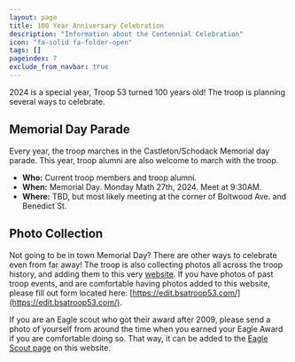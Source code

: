 ```yaml
---
layout: page
title: 100 Year Anniversary Celebration
description: "Information about the Centennial Celebration"
icon: "fa-solid fa-folder-open"
tags: []
pageindex: 7
exclude_from_navbar: true
---
```


2024 is a special year, Troop 53 turned 100 years old!  The troop is planning several ways to celebrate.

## Memorial Day Parade

Every year, the troop marches in the Castleton/Schodack Memorial day parade.  This year, troop alumni are also welcome to march with the troop.

* **Who:** Current troop members and troop alumni.
* **When:** Memorial Day.  Monday Math 27th, 2024.  Meet at 9:30AM.
* **Where:** TBD, but most likely meeting at the corner of Boltwood Ave. and Benedict St.

## Photo Collection

Not going to be in town Memorial Day?  There are other ways to celebrate even from far away!  The troop is also collecting photos all across the troop history, and adding them to this very [website](/photos/AllPhotos.html).  If you have photos of past troop events, and are comfortable having photos added to this website, please fill out form located here: [https://edit.bsatroop53.com/](https://edit.bsatroop53.com/).

If you are an Eagle scout who got their award after 2009, please send a photo of yourself from around the time when you earned your Eagle Award if you are comfortable doing so.  That way, it can be added to the [Eagle Scout page](/eagle_scouts.html) on this website.
